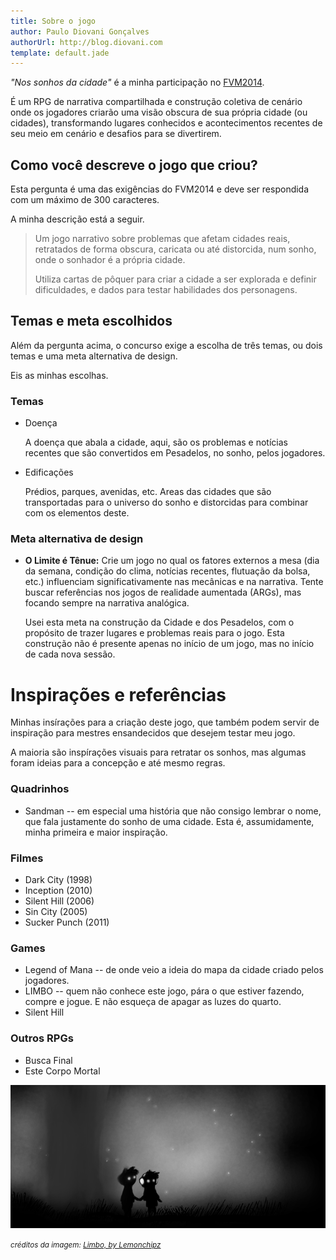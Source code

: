 ```yaml
---
title: Sobre o jogo
author: Paulo Diovani Gonçalves
authorUrl: http://blog.diovani.com
template: default.jade
---
```


_"Nos sonhos da cidade"_ é a minha participação no [FVM2014](http://www.secular-games.com/2014/02/e-la-vamos-nos-para-o-concurso-faca-voce-mesmo-de-criacao-de-jogos-2014/).

É um RPG de narrativa compartilhada e construção coletiva de cenário onde os jogadores criarão uma visão obscura de sua própria cidade (ou cidades), transformando lugares conhecidos e acontecimentos recentes de seu meio em cenário e desafios para se divertirem.

## Como você descreve o jogo que criou?

Esta pergunta é uma das exigências do FVM2014 e deve ser respondida com um máximo de 300 caracteres.

A minha descrição está a seguir.

> Um jogo narrativo sobre problemas que afetam cidades reais, retratados de forma obscura, caricata ou até distorcida, num sonho, onde o sonhador é a própria cidade.
>
> Utiliza cartas de pôquer para criar a cidade a ser explorada e definir dificuldades, e dados para testar habilidades dos personagens.

## Temas e meta escolhidos

Além da pergunta acima, o concurso exige a escolha de três temas, ou dois temas e uma meta alternativa de design. 

Eis as minhas escolhas.

### Temas

* Doença

    A doença que abala a cidade, aqui, são os problemas e notícias recentes que são convertidos em Pesadelos, no sonho, pelos jogadores.

* Edificações

    Prédios, parques, avenidas, etc. Areas das cidades que são transportadas para o universo do sonho e distorcidas para combinar com os elementos deste.

### Meta alternativa de design

* **O Limite é Tênue:** Crie um jogo no qual os fatores externos a mesa (dia da semana, condição do clima, notícias recentes, flutuação da bolsa, etc.) influenciam significativamente nas mecânicas e na narrativa. Tente buscar referências nos jogos de realidade aumentada (ARGs), mas focando sempre na narrativa analógica.

    Usei esta meta na construção da Cidade e dos Pesadelos, com o propósito de trazer lugares e problemas reais para o jogo. Esta construção não é presente apenas no início de um jogo, mas no início de cada nova sessão.

# Inspirações e referências

Minhas insírações para a criação deste jogo, que também podem servir de inspiração para mestres ensandecidos que desejem testar meu jogo.

A maioria são inspírações visuais para retratar os sonhos, mas algumas foram ideias para a concepção e até mesmo regras.

### Quadrinhos

* Sandman -- em especial uma história que não consigo lembrar o nome, que fala justamente do sonho de uma cidade. Esta é, assumidamente, minha primeira e maior inspiração.

### Filmes

* Dark City (1998)
* Inception (2010)
* Silent Hill (2006)
* Sin City (2005)
* Sucker Punch (2011)

### Games

* Legend of Mana -- de onde veio a ideia do mapa da cidade criado pelos jogadores.
* LIMBO -- quem não conhece este jogo, pára o que estiver fazendo, compre e jogue. E não esqueça de apagar as luzes do quarto.
* Silent Hill

### Outros RPGs

* Busca Final
* Este Corpo Mortal

<img class="img-responsive img-circle hidden-print" src="img/limbo_by_lemonchipz-d5j0qho.png" alt="limbo_by_lemonchipz-d5j0qho">

<small>_créditos da imagem: [Limbo, by Lemonchipz](http://lemonchipz.deviantart.com/art/Limbo-334277916)_</small>
